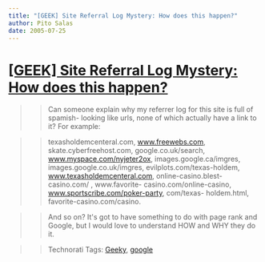 ```yaml
---
title: "[GEEK] Site Referral Log Mystery: How does this happen?"
author: Pito Salas
date: 2005-07-25
---
```

# [[GEEK] Site Referral Log Mystery: How does this happen?](None)



>>

>> Can someone explain why my referrer log for this site is full of spamish-
looking like urls, none of which actually have a link to it? For example:

>>

>> texasholdemcenteral.com, www.freewebs.com, skate.cyberfreehost.com,
google.co.uk/search, www.myspace.com/nyjeter2ox, images.google.ca/imgres,
images.google.co.uk/imgres, evilplots.com/texas-holdem,
www.texasholdemcenteral.com, online-casino.blest-casino.com/ , www.favorite-
casino.com/online-casino, www.sportscribe.com/poker-party, com/texas-
holdem.html, favorite-casino.com/casino.

>>

>> And so on? It's got to have something to do with page rank and Google, but
I would love to understand HOW and WHY they do it.

>>

>> Technorati Tags: [Geeky](<http://technorati.com/tag/Geeky>),
[google](<http://technorati.com/tag/google>)



